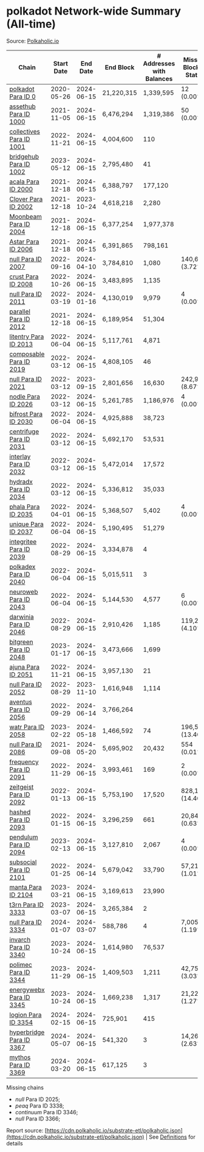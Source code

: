 # polkadot Network-wide Summary (All-time)

Source: [Polkaholic.io](https://polkaholic.io)


| Chain            | Start Date | End Date | End Block | # Addresses with Balances | Missing Blocks / Status |
| ---------------- | ---------- | ---------| --------- | ------------------------- | ----------------------- |
| [polkadot Para ID 0](/polkadot/0-polkadot) | 2020-05-26 | 2024-06-15 | 21,220,315 |  1,339,595 | 12 (0.00%)  |
| [assethub Para ID 1000](/polkadot/1000-assethub) | 2021-11-05 | 2024-06-15 | 6,476,294 |  1,319,386 | 50 (0.00%)  |
| [collectives Para ID 1001](/polkadot/1001-collectives) | 2022-11-21 | 2024-06-15 | 4,004,600 |  110 |    |
| [bridgehub Para ID 1002](/polkadot/1002-bridgehub) | 2023-05-12 | 2024-06-15 | 2,795,480 |  41 |    |
| [acala Para ID 2000](/polkadot/2000-acala) | 2021-12-18 | 2024-06-15 | 6,388,797 |  177,120 |    |
| [Clover Para ID 2002](/polkadot/2002-clover) | 2021-12-18 | 2023-10-24 | 4,618,218 |  2,280 |    |
| [Moonbeam Para ID 2004](/polkadot/2004-moonbeam) | 2021-12-18 | 2024-06-15 | 6,377,254 |  1,977,378 |    |
| [Astar Para ID 2006](/polkadot/2006-astar) | 2021-12-18 | 2024-06-15 | 6,391,865 |  798,161 |    |
| [null Para ID 2007](/polkadot/2007-kapex) | 2022-09-16 | 2024-04-10 | 3,784,810 |  1,080 | 140,668 (3.72%)  |
| [crust Para ID 2008](/polkadot/2008-crust) | 2022-10-26 | 2024-06-15 | 3,483,895 |  1,135 |    |
| [null Para ID 2011](/polkadot/2011-equilibrium) | 2022-03-19 | 2024-01-16 | 4,130,019 |  9,979 | 4 (0.00%)  |
| [parallel Para ID 2012](/polkadot/2012-parallel) | 2021-12-18 | 2024-06-15 | 6,189,954 |  51,304 |    |
| [litentry Para ID 2013](/polkadot/2013-litentry) | 2022-06-04 | 2024-06-15 | 5,117,761 |  4,871 |    |
| [composable Para ID 2019](/polkadot/2019-composable) | 2022-03-12 | 2024-06-15 | 4,808,105 |  46 |    |
| [null Para ID 2021](/polkadot/2021-efinity) | 2022-03-12 | 2023-09-15 | 2,801,656 |  16,630 | 242,949 (8.67%)  |
| [nodle Para ID 2026](/polkadot/2026-nodle) | 2022-03-12 | 2024-06-15 | 5,261,785 |  1,186,976 | 4 (0.00%)  |
| [bifrost Para ID 2030](/polkadot/2030-bifrost) | 2022-06-04 | 2024-06-15 | 4,925,888 |  38,723 |    |
| [centrifuge Para ID 2031](/polkadot/2031-centrifuge) | 2022-03-12 | 2024-06-15 | 5,692,170 |  53,531 |    |
| [interlay Para ID 2032](/polkadot/2032-interlay) | 2022-03-12 | 2024-06-15 | 5,472,014 |  17,572 |    |
| [hydradx Para ID 2034](/polkadot/2034-hydradx) | 2022-03-12 | 2024-06-15 | 5,336,812 |  35,033 |    |
| [phala Para ID 2035](/polkadot/2035-phala) | 2022-04-01 | 2024-06-15 | 5,368,507 |  5,402 | 4 (0.00%)  |
| [unique Para ID 2037](/polkadot/2037-unique) | 2022-06-04 | 2024-06-15 | 5,190,495 |  51,279 |    |
| [integritee Para ID 2039](/polkadot/2039-integritee) | 2022-08-29 | 2024-06-15 | 3,334,878 |  4 |    |
| [polkadex Para ID 2040](/polkadot/2040-polkadex) | 2022-06-04 | 2024-06-15 | 5,015,511 |  3 |    |
| [neuroweb Para ID 2043](/polkadot/2043-neuroweb) | 2022-06-04 | 2024-06-15 | 5,144,530 |  4,577 | 6 (0.00%)  |
| [darwinia Para ID 2046](/polkadot/2046-darwinia) | 2022-08-29 | 2024-06-15 | 2,910,426 |  1,185 | 119,220 (4.10%)  |
| [bitgreen Para ID 2048](/polkadot/2048-bitgreen) | 2023-01-17 | 2024-06-15 | 3,473,666 |  1,699 |    |
| [ajuna Para ID 2051](/polkadot/2051-ajuna) | 2022-11-21 | 2024-06-15 | 3,957,130 |  21 |    |
| [null Para ID 2052](/polkadot/2052-polkadot-parathread-2052) | 2022-08-29 | 2023-11-10 | 1,616,948 |  1,114 |    |
| [aventus Para ID 2056](/polkadot/2056-aventus) | 2022-09-29 | 2024-06-14 | 3,766,264 |   |    |
| [watr Para ID 2058](/polkadot/2058-watr) | 2023-02-22 | 2024-05-18 | 1,466,592 |  74 | 196,567 (13.40%)  |
| [null Para ID 2086](/polkadot/2086-kilt) | 2021-09-08 | 2024-05-20 | 5,695,902 |  20,432 | 554 (0.01%)  |
| [frequency Para ID 2091](/polkadot/2091-frequency) | 2022-11-29 | 2024-06-15 | 3,993,461 |  169 | 2 (0.00%)  |
| [zeitgeist Para ID 2092](/polkadot/2092-zeitgeist) | 2022-01-13 | 2024-06-15 | 5,753,190 |  17,520 | 828,192 (14.40%)  |
| [hashed Para ID 2093](/polkadot/2093-hashed) | 2022-01-15 | 2024-06-15 | 3,296,259 |  661 | 20,847 (0.63%)  |
| [pendulum Para ID 2094](/polkadot/2094-pendulum) | 2023-02-13 | 2024-06-15 | 3,127,810 |  2,067 | 4 (0.00%)  |
| [subsocial Para ID 2101](/polkadot/2101-subsocial) | 2022-01-25 | 2024-06-14 | 5,679,042 |  33,790 | 57,214 (1.01%)  |
| [manta Para ID 2104](/polkadot/2104-manta) | 2023-03-21 | 2024-06-15 | 3,169,613 |  23,990 |    |
| [t3rn Para ID 3333](/polkadot/3333-t3rn) | 2023-03-07 | 2024-06-15 | 3,265,384 |  2 |    |
| [null Para ID 3334](/polkadot/3334-polkadot-parathread-3334) | 2024-01-07 | 2024-03-07 | 588,786 |  4 | 7,005 (1.19%)  |
| [invarch Para ID 3340](/polkadot/3340-invarch) | 2023-10-24 | 2024-06-15 | 1,614,980 |  76,537 |    |
| [polimec Para ID 3344](/polkadot/3344-polimec) | 2023-11-29 | 2024-06-15 | 1,409,503 |  1,211 | 42,757 (3.03%)  |
| [energywebx Para ID 3345](/polkadot/3345-energywebx) | 2023-10-24 | 2024-06-15 | 1,669,238 |  1,317 | 21,229 (1.27%)  |
| [logion Para ID 3354](/polkadot/3354-logion) | 2024-02-15 | 2024-06-15 | 725,901 |  415 |    |
| [hyperbridge Para ID 3367](/polkadot/3367-hyperbridge) | 2024-05-07 | 2024-06-15 | 541,320 |  3 | 14,262 (2.63%)  |
| [mythos Para ID 3369](/polkadot/3369-mythos) | 2024-03-20 | 2024-06-15 | 617,125 |  3 |    |

Missing chains


* *null* Para ID 2025; 
* *peaq* Para ID 3338; 
* *continuum* Para ID 3346; 
* *null* Para ID 3366; 

Report source: [https://cdn.polkaholic.io/substrate-etl/polkaholic.json](https://cdn.polkaholic.io/substrate-etl/polkaholic.json) | See [Definitions](/DEFINITIONS.md) for details
